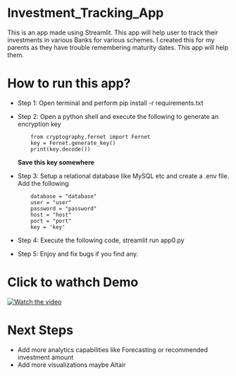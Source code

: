# Investment_Tracking_App
This is an app made using Streamlit. This app will help user to track their investments in various Banks for various schemes. I created this for my parents as they have trouble remembering maturity dates. This app will help them.
# How to run this app?
  - Step 1: Open terminal and perform pip install -r requirements.txt
  - Step 2: Open a python shell and execute the following to generate an encryption key  

            from cryptography.fernet import Fernet
            key = Fernet.generate_key()
            print(key.decode())
      **Save this key somewhere**
  - Step 3: Setup a relational database like MySQL etc and create a .env file. Add the following  
  
            database = "database"
            user = "user"
            password = "password"
            host = "host"
            port = "port"
            key = 'key'
            
  - Step 4: Execute the following code, streamlit run app0.py
  - Step 5: Enjoy and fix bugs if you find any.
# Click to wathch Demo

[![Watch the video](https://img.youtube.com/vi/cgE5kb6Xjys/maxresdefault.jpg)](https://youtu.be/cgE5kb6Xjys)

# Next Steps
  - Add more analytics capabilities like Forecasting or recommended investment amount
  - Add more visualizations maybe Altair
